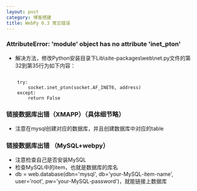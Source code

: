 ```yaml
---
layout: post
category: 博客搭建
title: WebPy 0.3 常见错误
---
```


### AttributeError: 'module' object has no attribute 'inet_pton'

* 解决方法，修改Python安装目录下Lib\site-packages\web\net.py文件的第32到第35行为如下内容：

```

    try:
        socket.inet_pton(socket.AF_INET6, address)
    except:
        return False

```

### 链接数据库出错（XMAPP）（具体细节略）

* 注意在mysql创建对应的数据库，并且创建数据库中对应的table


### 链接数据库出错 （MySQL+webpy）

* 注意检查自己是否安装MySQL
* 检查MySQL中的item，也就是数据库的库名
* db = web.database(dbn='mysql', db='your-MySQL-item-name', user='root', pw='your-MySQL-password')，就能链接上数据库

